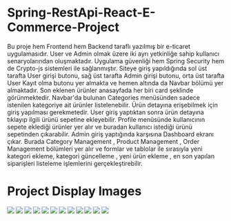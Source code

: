 # Spring-RestApi-React-E-Commerce-Project
<p>
      Bu proje hem Frontend hem Backend taraflı yazılmış bir e-ticaret uygulamasıdır. User ve Admin olmak üzere iki ayrı yetkinliğe sahip kullanıcı senaryolarından oluşmaktadır. Uygulama güvenliği hem Spring Security hem de Crypto-js sistemleri ile sağlanmıştır. Siteye giriş yapıldığında sol üst tarafta User girişi butonu, sağ üst tarafta Admin girişi butonu, orta üst tarafta User Kayıt olma butonu yer almakta ve hemen altında da Navbar bölümü yer almaktadır. Son eklenen ürünler anasayfada her biri card şeklinde görünmektedir. Navbar'da bulunan Categories menüsünden sadece istenilen kategoriye ait ürünler listelenebilir. Ürün detayına erişebilmek için giriş yapılması gerekmetedir. User giriş yaptıktan sonra ürün detayına tıklayıp ilgili ürünü sepetine ekleyebilir. Profile menüsünde kullanıcının sepete eklediği ürünler yer alır ve buradan kullanıcı istediği ürünü sepetinden çıkarabilir. Admin giriş yaptığında karşısına Dashboard ekranı çıkar. Burada Category Management , Product Management , Order Management bölümleri yer alır ve formlar ve tablolar ile sırasıyla yeni kategori ekleme, kategori güncelleme , yeni ürün ekleme , en son yapılan siparişleri listeleme işlemlerini gerçekleştirebilir.
</p>

# Project Display Images
<p>
      <a >
          <img src="Project-Screenshots/1-home.png" style="max-width:100%;"> 
      </a>
      <a >
          <img src="Project-Screenshots/2-category-menu.png" style="max-width:100%;"> 
      </a>
      <a >
          <img src="Project-Screenshots/3-userlogin.png" style="max-width:100%;"> 
      </a>
      <a >
          <img src="Project-Screenshots/4-userregister.png" style="max-width:100%;"> 
      </a>
      <a >
          <img src="Project-Screenshots/5-adminlogin.png" style="max-width:100%;"> 
      </a>
      <a >
          <img src="Project-Screenshots/6-detail.png" style="max-width:100%;"> 
      </a>
      <a >
          <img src="Project-Screenshots/7-profile.png" style="max-width:100%;"> 
      </a>
      <a >
          <img src="Project-Screenshots/8-dashboard.png" style="max-width:100%;"> 
      </a>
      <a >
          <img src="Project-Screenshots/9-categorymanagement.png" style="max-width:100%;"> 
      </a>
      <a >
          <img src="Project-Screenshots/10-categoryupdate.png" style="max-width:100%;"> 
      </a>
      <a >
          <img src="Project-Screenshots/11-productmanagement.png" style="max-width:100%;"> 
      </a>
      <a >
          <img src="Project-Screenshots/12-ordermanagement.png" style="max-width:100%;"> 
      </a>
</p>
